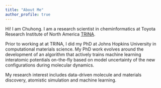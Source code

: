```yaml
---
title: "About Me"
author_profile: true
---
```


Hi! I am Chuhong. I am a research scientist in cheminformatics at Toyota Research Institute of North America [TRINA](https://amrd.toyota.com/division/trina/). 

Prior to working at at TRINA, I did my PhD at Johns Hopkins University in computational materials science. My PhD work evolves around the development 
of an algorithm that actively trains machine learning interatomic potentials on-the-fly based on model uncertainty of the new configurations during molecular dynamics. 

My research interest includes data-driven molecule and materials discovery, atomistic simulation and machine learning.  

&nbsp;&nbsp;&nbsp;&nbsp;